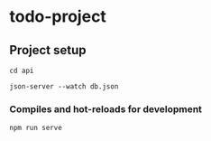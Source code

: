 # todo-project

## Project setup
```
cd api
```

```
json-server --watch db.json
```

### Compiles and hot-reloads for development
```
npm run serve
```
